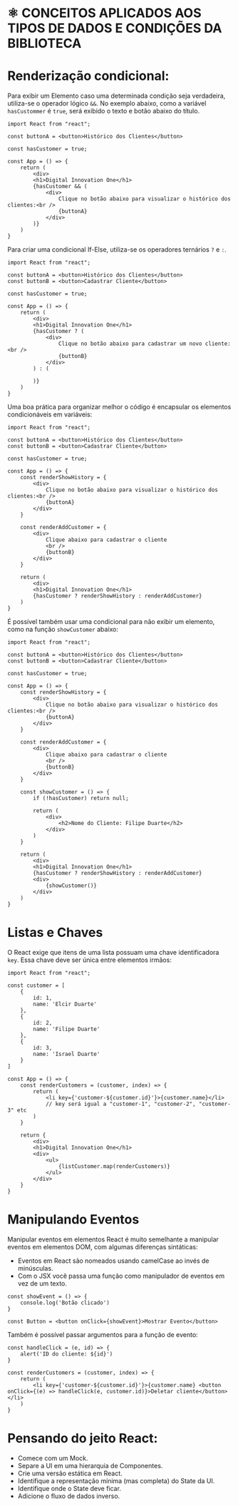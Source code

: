 # :atom_symbol: CONCEITOS APLICADOS AOS TIPOS DE DADOS E CONDIÇÕES DA BIBLIOTECA

# Renderização condicional:
Para exibir um Elemento caso uma determinada condição seja verdadeira, utiliza-se o operador lógico `&&`. No exemplo abaixo, como a variável `hasCustommer` é `true`, será exibido o texto e botão abaixo do título.

    import React from "react";
    
    const buttonA = <button>Histórico dos Clientes</button>

    const hasCustomer = true;

    const App = () => {
        return (
            <div>
            <h1>Digital Innovation One</h1>
            {hasCustomer && (
                <div>
                    Clique no botão abaixo para visualizar o histórico dos clientes:<br />
                    {buttonA}
                </div>
            )}
        )
    }

Para criar uma condicional If-Else, utiliza-se os operadores ternários `?` e `:`.

    import React from "react";
    
    const buttonA = <button>Histórico dos Clientes</button>
    const buttonB = <button>Cadastrar Cliente</button>

    const hasCustomer = true;

    const App = () => {
        return (
            <div>
            <h1>Digital Innovation One</h1>
            {hasCustomer ? (
                <div>
                    Clique no botão abaixo para cadastrar um novo cliente:<br />
                    {buttonB}
                </div>
            ) : (

            )}
        )
    }

Uma boa prática para organizar melhor o código é encapsular os elementos condicionáveis em variáveis:

    import React from "react";
    
    const buttonA = <button>Histórico dos Clientes</button>
    const buttonB = <button>Cadastrar Cliente</button>

    const hasCustomer = true;

    const App = () => {
        const renderShowHistory = {
            <div>
                Clique no botão abaixo para visualizar o histórico dos clientes:<br />
                {buttonA}
            </div>
        }

        const renderAddCustomer = {
            <div>
                Clique abaixo para cadastrar o cliente
                <br />
                {buttonB}
            </div>
        }

        return (
            <div>
            <h1>Digital Innovation One</h1>
            {hasCustomer ? renderShowHistory : renderAddCustomer}
        )
    }

É possível também usar uma condicional para não exibir um elemento, como na função `showCustomer` abaixo:

    import React from "react";
    
    const buttonA = <button>Histórico dos Clientes</button>
    const buttonB = <button>Cadastrar Cliente</button>

    const hasCustomer = true;

    const App = () => {
        const renderShowHistory = {
            <div>
                Clique no botão abaixo para visualizar o histórico dos clientes:<br />
                {buttonA}
            </div>
        }

        const renderAddCustomer = {
            <div>
                Clique abaixo para cadastrar o cliente
                <br />
                {buttonB}
            </div>
        }

        const showCustomer = () => {
            if (!hasCustomer) return null;

            return (
                <div>
                    <h2>Nome do Cliente: Filipe Duarte</h2>
                </div>
            )
        }

        return (
            <div>
            <h1>Digital Innovation One</h1>
            {hasCustomer ? renderShowHistory : renderAddCustomer}
            <div>
                {showCustomer()}
            </div>
        )
    }

# Listas e Chaves
O React exige que itens de uma lista possuam uma chave identificadora `key`. Essa chave deve ser única entre elementos irmãos:

    import React from "react";
    
    const customer = [
        {
            id: 1,
            name: 'Elcir Duarte'
        },
        {
            id: 2,
            name: 'Filipe Duarte'
        },
        {
            id: 3,
            name: 'Israel Duarte'
        }
    ]

    const App = () => {
        const renderCustomers = (customer, index) => {
            return (
                <li key={'customer-${customer.id}'}>{customer.name}</li>
                // key será igual a "customer-1", "customer-2", "customer-3" etc
            )
        }

        return {
            <div>
            <h1>Digital Innovation One</h1>
            <div>
                <ul>
                    {listCustomer.map(renderCustomers)}
                </ul>
            </div>
        }
    }

# Manipulando Eventos
Manipular eventos em elementos React é muito semelhante a manipular eventos em elementos DOM, com algumas diferenças sintáticas:

- Eventos em React são nomeados usando camelCase ao invés de minúsculas.
- Com o JSX você passa uma função como manipulador de eventos em vez de um texto.
<!-- -->
    const showEvent = () => {
        console.log('Botão clicado')
    }

    const Button = <button onClick={showEvent}>Mostrar Evento</button>

Também é possível passar argumentos para a função de evento:

    const handleClick = (e, id) => {
        alert('ID do cliente: ${id}')
    }

    const renderCustomers = (customer, index) => {
        return (
            <li key={'customer-${customer.id}'}>{customer.name} <button onClick={(e) => handleClick(e, customer.id)}>Deletar cliente</button></li>
        )
    }

# Pensando do jeito React:
- Comece com um Mock.
- Separe a UI em uma hierarquia de Componentes.
- Crie uma versão estática em React.
- Identifique a representação mínima (mas completa) do State da UI.
- Identifique onde o State deve ficar.
- Adicione o fluxo de dados inverso.